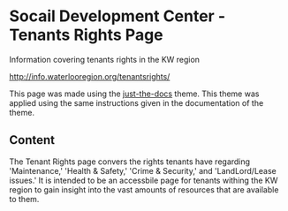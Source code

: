 # Socail Development Center - Tenants Rights Page
Information covering tenants rights in the KW region

http://info.waterlooregion.org/tenantsrights/

This page was made using the [just-the-docs](https://pmarsceill.github.io/just-the-docs/) theme. This theme was applied using the same instructions given in the documentation of the theme.

## Content

The Tenant Rights page convers the rights tenants have regarding 'Maintenance,' 'Health & Safety,' 'Crime & Security,' and 'LandLord/Lease issues.' It is intended to be an accessbile page for tenants withing the KW region to gain insight into the vast amounts of resources that are available to them. 
